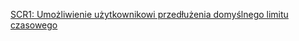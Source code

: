 [SCR1: Umożliwienie użytkownikowi przedłużenia domyślnego limitu czasowego](https://www.w3.org/TR/WCAG20-TECHS/SCR1.html)